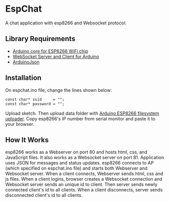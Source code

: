 # EspChat
A chat application with esp8266 and Websocket protocol.  
## Library Requirements
- [Arduino core for ESP8266 WiFi chip](https://github.com/esp8266/Arduino)  
- [WebSocket Server and Client for Arduino](https://github.com/Links2004/arduinoWebSockets)  
- [ArduinoJson](https://github.com/bblanchon/ArduinoJson)   
## Installation
On espchat.ino file, change the lines shown below:
```
const char* ssid     = "";
const char* password = "";
```
Upload sketch. Then upload data folder with [Arduino ESP8266 filesystem uploader](https://github.com/esp8266/arduino-esp8266fs-plugin). Copy esp8266's IP number from serial monitor and paste it to your browser. 

## How It Works
esp8266 works as a Webserver on port 80 and hosts html, css, and JavaScript files. It also works as a Websocket server on port 81. Application uses JSON for messages and status updates. esp8266 connects to AP (which specified on espchat.ino file) and starts both Webserver and Websocket server. When a client connects, Webserver sends html, css and js files. When a client logins, browser creates a Websocket connection and Websocket server sends an unique id to client. Then server sends newly connected client's id to all clients. When a client disconnects, server sends disconnected client's id to all clients. 
